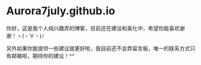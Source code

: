 # Aurora7july.github.io

你好，这是我个人纯兴趣弄的博客，目前还在建设和美化中，希望你能喜欢谢谢！ヽ(・∀・)ﾉ

另外如果你能提供一些建议就更好啦，我目前还不会弄留言板，唯一的联系方式只有邮箱啦，期待你的建议！^^
